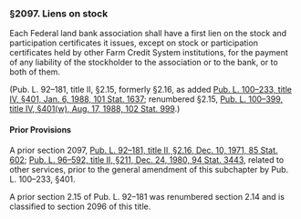 ### §2097. Liens on stock ###

Each Federal land bank association shall have a first lien on the stock and participation certificates it issues, except on stock or participation certificates held by other Farm Credit System institutions, for the payment of any liability of the stockholder to the association or to the bank, or to both of them.

(Pub. L. 92–181, title II, §2.15, formerly §2.16, as added [Pub. L. 100–233, title IV, §401, Jan. 6, 1988, 101 Stat. 1637](/statviewer.htm?volume=101&page=1637); renumbered §2.15, [Pub. L. 100–399, title IV, §401(w), Aug. 17, 1988, 102 Stat. 999](/statviewer.htm?volume=102&page=999).)

#### Prior Provisions ####

A prior section 2097, [Pub. L. 92–181, title II, §2.16, Dec. 10, 1971, 85 Stat. 602](/statviewer.htm?volume=85&page=602); [Pub. L. 96–592, title II, §211, Dec. 24, 1980, 94 Stat. 3443](/statviewer.htm?volume=94&page=3443), related to other services, prior to the general amendment of this subchapter by Pub. L. 100–233, §401.

A prior section 2.15 of Pub. L. 92–181 was renumbered section 2.14 and is classified to section 2096 of this title.